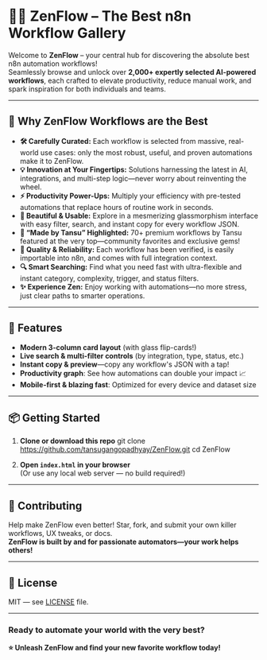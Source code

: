 # 🧘‍♂️ ZenFlow – The Best n8n Workflow Gallery

Welcome to **ZenFlow** – your central hub for discovering the absolute best n8n automation workflows!  
Seamlessly browse and unlock over **2,000+ expertly selected AI-powered workflows**, each crafted to elevate productivity, reduce manual work, and spark inspiration for both individuals and teams.

---

## 🌟 Why ZenFlow Workflows are the Best

- **🛠️ Carefully Curated:** Each workflow is selected from massive, real-world use cases: only the most robust, useful, and proven automations make it to ZenFlow.
- **💡 Innovation at Your Fingertips:** Solutions harnessing the latest in AI, integrations, and multi-step logic—never worry about reinventing the wheel.
- **⚡ Productivity Power-Ups:** Multiply your efficiency with pre-tested automations that replace hours of routine work in seconds.
- **🎨 Beautiful & Usable:** Explore in a mesmerizing glassmorphism interface with easy filter, search, and instant copy for every workflow JSON.
- **🏅 “Made by Tansu” Highlighted:** 70+ premium workflows by Tansu featured at the very top—community favorites and exclusive gems!
- **💯 Quality & Reliability:** Each workflow has been verified, is easily importable into n8n, and comes with full integration context.
- **🔍 Smart Searching:** Find what you need fast with ultra-flexible and instant category, complexity, trigger, and status filters.
- **✨ Experience Zen:** Enjoy working with automations—no more stress, just clear paths to smarter operations.

---

## 🚀 Features

- **Modern 3-column card layout** (with glass flip-cards!)
- **Live search & multi-filter controls** (by integration, type, status, etc.)
- **Instant copy & preview**—copy any workflow's JSON with a tap!
- **Productivity graph**: See how automations can double your impact 📈
- **Mobile-first & blazing fast**: Optimized for every device and dataset size

---

## 📦 Getting Started

1. **Clone or download this repo**
git clone https://github.com/tansugangopadhyay/ZenFlow.git
cd ZenFlow

2. **Open `index.html` in your browser**  
(Or use any local web server — no build required!)


---

## 👑 Contributing

Help make ZenFlow even better! Star, fork, and submit your own killer workflows, UX tweaks, or docs.  
**ZenFlow is built by and for passionate automators—your work helps others!**

---

## 📜 License

MIT — see [LICENSE](LICENSE) file.

---

### Ready to automate your world with the very best?  
**⭐️ Unleash ZenFlow and find your new favorite workflow today!**



